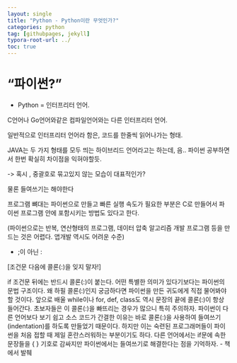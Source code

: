 ```yaml
---
layout: single
title: "Python - Python이란 무엇인가?"
categories: python
tag: [githubpages, jekyll]
typora-root-url: ../
toc: true
---
```


# **“파이썬?”**

- Python = 인터프리터 언어.

C언어나 Go언어와같은 컴파일언어와는 다른 인터프리터 언어.

일반적으로 인터프리터 언어라 함은, 코드를 한줄씩 읽어나가는 형태.

JAVA는 두 가지 형태를 모두 띄는 하이브리드 언어라고는 하는데, 음.. 파이썬 공부하면서 한번 확실히 차이점을 익혀야할듯.

-> 혹시 , 중괄호로 묶고있지 않는 모습이 대표적인가?

물론 들여쓰기는 해야한다

프로그램 뼈대는 파이썬으로 만들고 빠른 실행 속도가 필요한 부분은 C로 만들어서 파이썬 프로그램 안에 포함시키는 방법도 있다고 한다.

(파이썬으로는 반복, 연산형태의 프로그램, 데이터 압축 알고리즘 개발 프로그램 등을 만드는 것은 어렵다. 앱개발 역시도 어려운 수준)



- ;이 아닌 :

[조건문 다음에 콜론(:)을 잊지 말자!]

if 조건문 뒤에는 반드시 콜론(:)이 붙는다. 어떤 특별한 의미가 있다기보다는 파이썬의 문법 구조이다. 왜 하필 콜론(:)인지 궁금하다면 파이썬을 만든 귀도에게 직접 물어봐야 할 것이다. 앞으로 배울 while이나 for, def, class도 역시 문장의 끝에 콜론(:)이 항상 들어간다. 초보자들은 이 콜론(:)을 빠뜨리는 경우가 많으니 특히 주의하자. 파이썬이 다른 언어보다 보기 쉽고 소스 코드가 간결한 이유는 바로 콜론(:)을 사용하여 들여쓰기(indentation)를 하도록 만들었기 때문이다. 하지만 이는 숙련된 프로그래머들이 파이썬을 처음 접할 때 제일 혼란스러워하는 부분이기도 하다. 다른 언어에서는 if문에 속한 문장들을 { } 기호로 감싸지만 파이썬에서는 들여쓰기로 해결한다는 점을 기억하자. - 책에서 발췌
